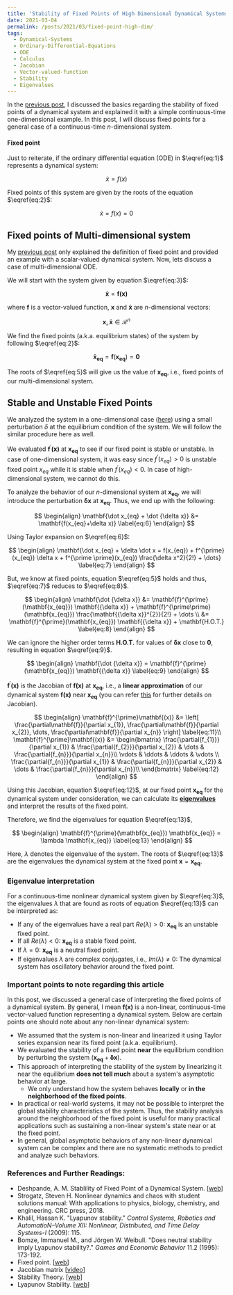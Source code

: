 ```yaml
---
title: 'Stability of Fixed Points of High Dimensional Dynamical Systems'
date: 2021-03-04
permalink: /posts/2021/03/fixed-point-high-dim/
tags:
  - Dynamical-Systems
  - Ordinary-Differential-Equations
  - ODE
  - Calculus
  - Jacobian
  - Vector-valued-function
  - Stability
  - Eigenvalues
---
```


In the [previous post](https://adipandas.github.io/posts/2020/02/stable-unstable-fixed-point/), I discussed the basics regarding the stability of fixed points of a dynamical system and explained it with a simple continuous-time one-dimensional example. In this post, I will discuss fixed points for a general case of a continuous-time $n$-dimensional system.



#### Fixed point

Just to reiterate, if the ordinary differential equation (ODE) in $\eqref{eq:1}$ represents a dynamical system:


$$
\dot x = f(x)
\label{eq:1}
$$


Fixed points of this system are given by the roots of the equation $\eqref{eq:2}$:


$$
\begin{equation}
\dot x = f(x) = 0
\label{eq:2}
\end{equation}
$$



## Fixed points of Multi-dimensional system

My [previous post](https://adipandas.github.io/posts/2020/02/stable-unstable-fixed-point/) only explained the definition of fixed point and provided an example with a scalar-valued dynamical system. Now, lets discuss a case of multi-dimensional ODE.

We will start with the system given by equation $\eqref{eq:3}$:


$$
\mathbf{\dot x} = \mathbf{f(x)}
\label{eq:3}
$$


where $\mathbf{f}$ is a vector-valued function, $\mathbf{x}$ and  $\mathbf{\dot x}$ are $n$-dimensional vectors:


$$
\mathbf{x, \dot x} \in \mathcal{R}^{n}
\label{eq:4}
$$


We find the fixed points (a.k.a. equilibrium states) of the system by following $\eqref{eq:2}$:


$$
\mathbf{\dot x_{eq}} = \mathbf{f}(\mathbf{x_{eq}}) = \mathbf{0}
\label{eq:5}
$$


The roots of $\eqref{eq:5}$ will give us the value of $\mathbf{x_{eq}}$, i.e., fixed points of our multi-dimensional system.



## Stable and Unstable Fixed Points

We analyzed the system in a one-dimensional case ([here](https://adipandas.github.io/posts/2020/02/stable-unstable-fixed-point/)) using a small perturbation $\delta$ at the equilibrium condition of the system. We will follow the similar procedure here as well. 



We evaluated $\mathbf{f}^{\prime}\mathbf{(x)}$ at $\mathbf{x_{eq}}$ to see if our fixed point is stable or unstable. In case of one-dimensional system, it was easy since  $f^{\prime}(x_{eq})>0$ is unstable fixed point $x_{eq}$  while it is stable when $f^{\prime}(x_{eq})<0$. In case of high-dimensional system, we cannot do this.



To analyze the behavior of our $n$-dimensional system at $\mathbf{x_{eq}}$, we will introduce the perturbation $\mathbf{\delta x}$ at $\mathbf{x_{eq}}$. Thus, we end up with the following:


$$
\begin{align}
\mathbf{\dot x_{eq} + \dot {\delta x}}
&=
\mathbf{f(x_{eq}+\delta x)}
\label{eq:6}
\end{align}
$$


Using Taylor expansion on $\eqref{eq:6}$:

$$
\begin{align}
\mathbf{\dot x_{eq} + \delta \dot x = f(x_{eq}) + f^{\prime}(x_{eq}) \delta x + f^{\prime \prime}(x_{eq}) \frac{\delta x^2}{2!} + \dots} \label{eq:7}
\end{align}
$$

But, we know at fixed points, equation $\eqref{eq:5}$ holds and thus, $\eqref{eq:7}$ reduces to $\eqref{eq:8}$.

$$
\begin{align}
\mathbf{\dot {\delta x}} 
&= \mathbf{f}^{\prime}(\mathbf{x_{eq}}) \mathbf{{\delta x}} + \mathbf{f}^{\prime\prime}(\mathbf{x_{eq}}) \frac{\mathbf{{\delta x}}^{2}}{2!} + \dots \\
&= \mathbf{f}^{\prime}(\mathbf{x_{eq}}) \mathbf{{\delta x}} + \mathbf{H.O.T.} \label{eq:8}
\end{align}
$$

We can ignore the higher order terms $\mathbf{H.O.T.}$ for values of $\mathbf{\delta{x}}$ close to $\mathbf{0}$, resulting in equation $\eqref{eq:9}$.

$$
\begin{align}
\mathbf{\dot {\delta x}} = \mathbf{f}^{\prime}(\mathbf{x_{eq}}) \mathbf{{\delta x}} \label{eq:9}
\end{align}
$$


$\mathbf{f}^{\prime}\mathbf{(x)}$ is the Jacobian of $\mathbf{f(x)}$ at $\mathbf{x_{eq}}$, i.e., a **linear approximation** of our dynamical system $\mathbf{f(x)}$ near $\mathbf{x_{eq}}$ (you can refer [this](https://adipandas.github.io/posts/2020/03/vector-calculus/#jacobian-aka-derivative-of-vector-valued-function) for further details on Jacobian).


$$
\begin{align}
\mathbf{f}^{\prime}\mathbf{(x)}
&=
\left[
\frac{\partial\mathbf{f}}{\partial x_{1}}, \frac{\partial\mathbf{f}}{\partial x_{2}}, \dots, \frac{\partial\mathbf{f}}{\partial x_{n}}
\right] \label{eq:11}\\
\mathbf{f}^{\prime}\mathbf{(x)} &=
\begin{bmatrix}
\frac{\partial{f_{1}}}{\partial x_{1}} & \frac{\partial{f_{2}}}{\partial x_{2}} & \dots & \frac{\partial{f_{n}}}{\partial x_{n}}\\
\vdots & \ddots & \ddots & \vdots \\
\frac{\partial{f_{n}}}{\partial x_{1}} & \frac{\partial{f_{n}}}{\partial x_{2}} & \dots & \frac{\partial{f_{n}}}{\partial x_{n}}\\
\end{bmatrix} \label{eq:12}
\end{align}
$$


Using this Jacobian, equation $\eqref{eq:12}$, at our fixed point $\mathbf{x_{eq}}$ for the dynamical system under consideration, we can calculate its [**eigenvalues**](https://en.wikipedia.org/wiki/Eigenvalues_and_eigenvectors) and interpret the results of the fixed point.

Therefore, we find the eigenvalues for equation $\eqref{eq:13}$,


$$
\begin{align}
\mathbf{f}^{\prime}(\mathbf{x_{eq}}) \mathbf{x_{eq}} = \lambda \mathbf{x_{eq}} \label{eq:13}
\end{align}
$$


Here, $\lambda$ denotes the eigenvalue of the system. The roots of $\eqref{eq:13}$ are the eigenvalues the dynamical system at the fixed point $\mathbf{x}=\mathbf{x_{eq}}$.



### Eigenvalue interpretation <a name='eigen_value_interpretation'></a>

For a continuous-time nonlinear dynamical system given by $\eqref{eq:3}$, the eigenvalues $\lambda$ that are found as roots of equation $\eqref{eq:13}$ can be interpreted as:

* If any of the eigenvalues have a real part $Re(\lambda)>0$: $\mathbf{x_{eq}}$ is an unstable fixed point.
* If all $Re(\lambda)<0$: $\mathbf{x_{eq}}$ is a stable fixed point.
* If $\lambda=0$: $\mathbf{x_{eq}}$ is a neutral fixed point.
* If eigenvalues $\lambda$ are complex conjugates, i.e., $Im(\lambda) \ne 0$: The dynamical system has oscillatory behavior around the fixed point.



### Important points to note regarding this article

In this post, we discussed a general case of interpreting the fixed points of a dynamical system. By general, I mean $\mathbf{f(x)}$ is a non-linear, continuous-time vector-valued function representing a dynamical system. Below are certain points one should note about any non-linear dynamical system:

* We assumed that the system is non-linear and linearized it using Taylor series expansion near its fixed point (a.k.a. equilibrium).
* We evaluated the stability of a fixed point **near** the equilibrium condition by perturbing the system  ($\mathbf{x_{eq}}+\mathbf{\delta x}$).
* This approach of interpreting the stability of the system by linearizing it near the equilibrium **does not tell much** about a system's asymptotic behavior at large.
  * We only understand how the system behaves **locally** or **in the neighborhood of the fixed points**.
* In practical or real-world systems, it may not be possible to interpret the global stability characteristics of the system. Thus, the stability analysis around the neighborhood of the fixed point is useful for many practical applications such as sustaining a non-linear system's state near or at the fixed point.
* In general, global asymptotic behaviors of any non-linear dynamical system can be complex and there are no systematic methods to predict and analyze such behaviors.



### References and Further Readings:

* Deshpande, A. M. Stablility of Fixed Point of a Dynamical System. [[web](https://adipandas.github.io/posts/2020/02/stable-unstable-fixed-point/)]
* Strogatz, Steven H. Nonlinear dynamics and chaos with student solutions manual: With applications to physics, biology, chemistry, and engineering. CRC press, 2018.
* Khalil, Hassan K. "Lyapunov stability." *Control Systems, Robotics and AutomatioN–Volume XII: Nonlinear, Distributed, and Time Delay Systems-I* (2009): 115.
* Bomze, Immanuel M., and Jörgen W. Weibull. "Does neutral stability imply Lyapunov stability?." *Games and Economic Behavior* 11.2 (1995): 173-192.
* Fixed point. [[web](https://mathworld.wolfram.com/FixedPoint.html)]
* Jacobian matrix [[video](https://www.youtube.com/watch?v=bohL918kXQk)]
* Stability Theory. [[web](https://en.wikipedia.org/wiki/Stability_theory)]
* Lyapunov Stability. [[web](https://en.wikipedia.org/wiki/Lyapunov_stability)]

